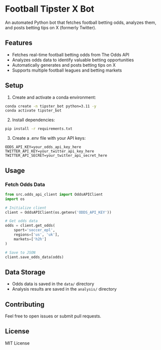 # Football Tipster X Bot

An automated Python bot that fetches football betting odds, analyzes them, and posts betting tips on X (formerly Twitter).

## Features

- Fetches real-time football betting odds from The Odds API
- Analyzes odds data to identify valuable betting opportunities
- Automatically generates and posts betting tips on X
- Supports multiple football leagues and betting markets

## Setup

1. Create and activate a conda environment:
```bash
conda create -n tipster_bot python=3.11 -y
conda activate tipster_bot
```

2. Install dependencies:
```bash
pip install -r requirements.txt
```

3. Create a .env file with your API keys:
```
ODDS_API_KEY=your_odds_api_key_here
TWITTER_API_KEY=your_twitter_api_key_here
TWITTER_API_SECRET=your_twitter_api_secret_here
```

## Usage

### Fetch Odds Data
```python
from src.odds_api_client import OddsAPIClient
import os

# Initialize client
client = OddsAPIClient(os.getenv('ODDS_API_KEY'))

# Get odds data
odds = client.get_odds(
    sport='soccer_epl',
    regions=['us', 'uk'],
    markets=['h2h']
)

# Save to JSON
client.save_odds_data(odds)
```

## Data Storage
- Odds data is saved in the `data/` directory
- Analysis results are saved in the `analysis/` directory

## Contributing
Feel free to open issues or submit pull requests.

## License
MIT License